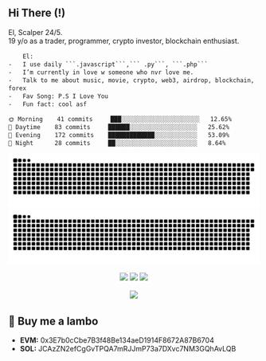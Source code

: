 ## Hi There (!)
El, Scalper 24/5. <br/>
19 y/o as a trader, programmer, crypto investor, blockchain enthusiast.

```
    El:
-   I use daily ```.javascript```,``` .py```, ```.php```
-   I’m currently in love w someone who nvr love me.
-   Talk to me about music, movie, crypto, web3, airdrop, blockchain, forex
-   Fav Song: P.S I Love You
-   Fun fact: cool asf

```
```text
🌞 Morning    41 commits     ███░░░░░░░░░░░░░░░░░░░░░░   12.65% 
🌆 Daytime    83 commits     ██████░░░░░░░░░░░░░░░░░░░   25.62% 
🌃 Evening    172 commits    █████████████░░░░░░░░░░░░   53.09% 
🌙 Night      28 commits     ██░░░░░░░░░░░░░░░░░░░░░░░   8.64%

```
<div align="center">

![github contribution grid snake animation](https://raw.githubusercontent.com/otosakael/otosakael/main/github-contribution-grid-snake-dark.svg#gh-dark-mode-only)![github contribution grid snake animation](https://raw.githubusercontent.com/otosakael/otosakael/main/github-contribution-grid-snake.svg#gh-light-mode-only)

  <img height="50%" width="auto" src ="https://github-readme-stats.vercel.app/api?username=otosakael&show_icons=true&count_private=true&theme=darcula&hide_border=true&hide=issues,contribs&bg_color=00000000">
  <img height="50%" width="auto" src ="https://github-readme-stats.vercel.app/api/top-langs/?username=otosakael&layout=compact&hide_border=true&theme=darcula&bg_color=00000000&langs_count=6&hide=jupyter%20notebook,tex,css,php">
  <img src ="https://github-readme-streak-stats.herokuapp.com?user=otosakael&theme=darcula&hide_border=true&background=FFFFFF00">
  <br>
  <br>
  <img src="https://komarev.com/ghpvc/?username=otosakael&style=for-the-badge&color=orange">
</div>


## 💸 Buy me a lambo
- **EVM:** 0x3E7b0cCbe7B3f48Be134aeD1914F8672A87B6704
- **SOL:** JCAzZN2efCgGvTPQA7mRJJmP73a7DXvc7NM3GQhAvLQB


